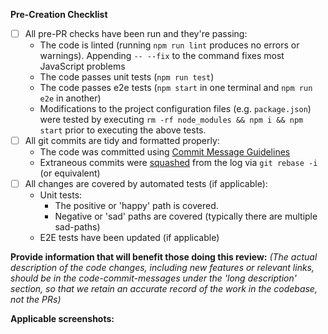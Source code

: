 **Pre-Creation Checklist**
- [ ] All pre-PR checks have been run and they're passing:
  - The code is linted (running `npm run lint` produces no errors or warnings).  Appending `-- --fix` to the command fixes most JavaScript problems
  - The code passes unit tests (`npm run test`)
  - The code passes e2e tests (`npm start` in one terminal and `npm run e2e` in another)
  - Modifications to the project configuration files (e.g. `package.json`) were tested by executing `rm -rf node_modules && npm i && npm start` prior to executing the above tests.
- [ ] All git commits are tidy and formatted properly:
  - The code was committed using [Commit Message Guidelines](https://github.com/angular/angular/blob/master/CONTRIBUTING.md)
  - Extraneous commits were [squashed](https://github.com/1OneTeam/1OneApp/wiki/How_to-_squash_-commits) from the log via `git rebase -i` (or equivalent)
- [ ] All changes are covered by automated tests (if applicable):
  - Unit tests:
    - The positive or 'happy' path is covered. 
    - Negative or 'sad' paths are covered (typically there are multiple sad-paths)
  - E2E tests have been updated (if applicable)
  

**Provide information that will benefit those doing this review:** _(The actual description of the code changes, including new features or relevant links, should be in the code-commit-messages under the 'long description' section, so that we retain an accurate record of the work in the codebase, not the PRs)_



**Applicable screenshots:**


